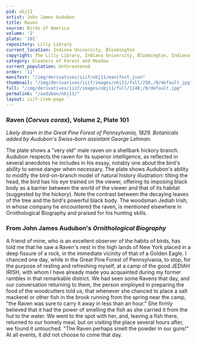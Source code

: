 ```yaml
---
pid: obj11
artist: John James Audubon
title: Raven
source: Birds of America
volume: '2'
plate: '101'
repository: Lilly Library
current_location: Indiana University, Bloomington
copyright: The Lilly Library, Indiana University, Bloomington, Indiana
category: Gleaners of Forest and Meadow
current_population: Unthreatened
order: '11'
manifest: "/img/derivatives/iiif/obj11/manifest.json"
thumbnail: "/img/derivatives/iiif/images/obj11/full/250,/0/default.jpg"
full: "/img/derivatives/iiif/images/obj11/full/1140,/0/default.jpg"
permalink: "/audubon/obj11/"
layout: iiif-item-page
---
```

### Raven (_Corvus corax_), Volume 2, Plate 101

_Likely drawn in the Great Pine Forest of Pennsylvania, 1829. Botanicals added by Audubon's Swiss–born assistant George Lehman._

The plate shows a "very old" male raven on a shellbark hickory branch. Audubon respects the raven for its superior intelligence, as reflected in several anecdotes he includes in his essay, notably one about the bird's ability to sense danger when necessary. The plate shows Audubon's ability to modify the bird-on-branch model of natural history illustration: tilting the head, the bird has his eye trained on the viewer, offering its imposing black body as a barrier between the world of the viewer and that of its habitat (suggested by the hickory). Note the contrast between the decaying leaves of the tree and the bird's powerful black body. The woodsman Jediah Irish, in whose company he encountered the raven, is mentioned elsewhere in Ornithological Biography and praised for his hunting skills.

### From John James Audubon's _Ornithological Biography_

A friend of mine, who is an excellent observer of the habits of birds, has told me that he saw a Raven's nest in the high lands of New York placed in a deep fissure of a rock, in the immediate vicinity of that of a Golden Eagle. I chanced one day, while in the Great Pine Forest of Pennsylvania, to stop, for the purpose of resting and refreshing myself, at a camp of the good JEDIAH IRISH, with whom I have already made you acquainted during my former rambles in that remarkable district. We had seen some Ravens that day, and our conversation returning to them, the person employed in preparing the food of the woodcutters told us, that whenever she chanced to place a salt mackerel or other fish in the brook running from the spring near the camp, "the Raven was sure to carry it away in less than an hour." She firmly believed that it had the power of smelling the fish as she carried it from the hut to the water. We went to the spot with her, and, leaving a fish there, returned to our homely meal, but on visiting the place several hours after, we found it untouched. "The Raven perhaps smelt the powder in our guns!" At all events, it did not choose to come that day.
